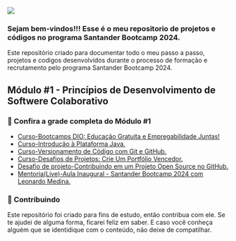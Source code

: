 <!-- Imagem Bootcamp -->
![](https://)

### Sejam bem-vindos!!! Esse é o meu repositorio de projetos e códigos no programa Santander Bootcamp 2024.
Este repositório criado para documentar todo o meu passo a passo, projetos e codigos desenvolvidos durante o processo de formação e recrutamento pelo programa Santander Bootcamp 2024.  

## Módulo #1 - Princípios de Desenvolvimento de Softwere Colaborativo

### 🚦 Confira a grade completa do Módulo #1
<ul dir="auto">
<li>  <a href="https://"> Curso-Bootcamps DIO: Educação Gratuita e Empregabilidade Juntas! </a></li>
<li><a href="https://github.com/Diegojfsr/Santander_Backend_Java_2024/tree/main/Princ%C3%ADpios%20de%20Desenvolvimento%20de%20Software%20Colaborativo/Curso-Introdu%C3%A7%C3%A3o%20%C3%A0%20Plataforma%20Java"> Curso-Introdução à Plataforma Java. </a></li>
<li>  <a href="https://"> Curso-Versionamento de Código com Git e GitHub. </a></li>
<li>  <a href="https://"> Curso-Desafios de Projetos: Crie Um Portfólio Vencedor. </a></li>
<li>  <a href="https://"> Desafio de projeto-Contribuindo em um Projeto Open Source no GitHub. </a></li>
<li>  <a href="https://"> Mentoria(Live)-Aula Inaugural - Santander Bootcamp 2024 com Leonardo Medina. </a></li>
</ul>

<!--
### 📝 Lista de Atividades
Esta área é reservada para as atividades desenvolvidas por mim no dia a dia, durante toda a jornada.
As atividades estão separadas por Módulos.
<ul dir="auto">
  <li> Atividade I.<a href="https://"> Acessar </a></li>
</ul>


### 🚩 Lista de Projetos
Esta área é reservada para os projetos desenvolvidos por mim no dia a dia, durante toda a jornada.
<ul dir="auto">
  <li> Projeto I.<a href="https://"> Acessar </a></li>
</ul>

### 🛠 Tecnologias Utilizadas
Essas são algumas das tecnologias utilizadas durante o programa Santander Bootcamp 2024.  
[Git e Github](https:)  |
[Java](https:)  |
[POO com Java](https:)  |
[Ides Java](https:)  |
[Maven](https:)  |
[Junit](https:)  |
[Mockito](https:)  |
[SQL](https:)  |
[MongoDB](https:)  |
[Api Rest](https:)  |
[Spring Boot](https:)  |
[Spring Web e Swagger](https:)  |
[Spring Security](https:)

-->

### 🤝 Contribuindo
Este repositório foi criado para fins de estudo, então contribua com ele. Se te ajudei de alguma forma, ficarei feliz em
saber. E caso você conheça alguém que se identidique com o conteúdo, não deixe de compatilhar.




